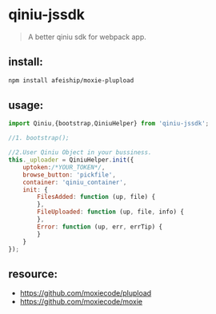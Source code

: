 # qiniu-jssdk
> A better qiniu sdk for webpack app.


## install:
```bash
npm install afeiship/moxie-plupload
```

## usage:
```javascript
import Qiniu,{bootstrap,QiniuHelper} from 'qiniu-jssdk';

//1. bootstrap();

//2.User Qiniu Object in your bussiness.
this._uploader = QiniuHelper.init({
    uptoken:/*YOUR_TOKEN*/,
    browse_button: 'pickfile', 
    container: 'qiniu_container', 
    init: {
        FilesAdded: function (up, file) {
        },
        FileUploaded: function (up, file, info) {
        },
        Error: function (up, err, errTip) {
        }
    }
});
```


## resource:
+ https://github.com/moxiecode/plupload
+ https://github.com/moxiecode/moxie

